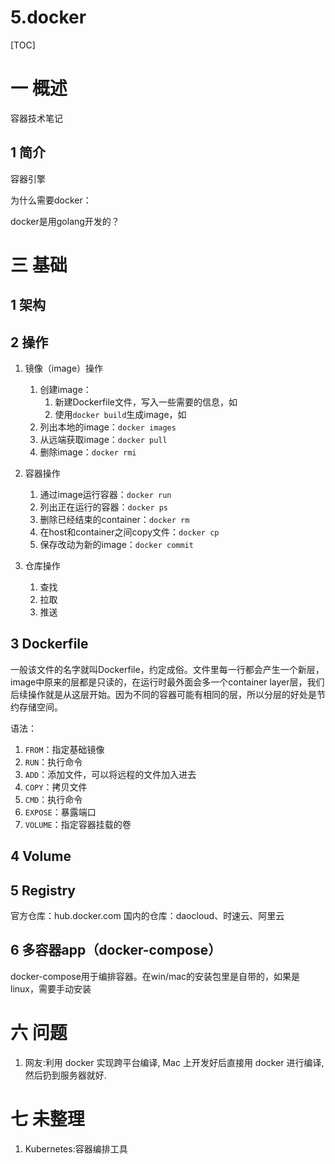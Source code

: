 # 5.docker
[TOC]
# 一 概述
容器技术笔记

## 1 简介
容器引擎

为什么需要docker：

docker是用golang开发的？

# 三 基础
## 1 架构
## 2 操作
1. 镜像（image）操作
    1. 创建image：
        1. 新建Dockerfile文件，写入一些需要的信息，如
        2. 使用`docker build`生成image，如
    2. 列出本地的image：`docker images`
    3. 从远端获取image：`docker pull`
    4. 删除image：`docker rmi`
2. 容器操作
    1. 通过image运行容器：`docker run`
    2. 列出正在运行的容器：`docker ps`
    3. 删除已经结束的container：`docker rm`
    4. 在host和container之间copy文件：`docker cp`
    5. 保存改动为新的image：`docker commit`

3. 仓库操作
    1. 查找
    2. 拉取
    3. 推送

## 3 Dockerfile
一般该文件的名字就叫Dockerfile，约定成俗。文件里每一行都会产生一个新层，image中原来的层都是只读的，在运行时最外面会多一个container layer层，我们后续操作就是从这层开始。因为不同的容器可能有相同的层，所以分层的好处是节约存储空间。 

语法：
1. `FROM`：指定基础镜像
2. `RUN`：执行命令
3. `ADD`：添加文件，可以将远程的文件加入进去
4. `COPY`：拷贝文件
5. `CMD`：执行命令
6. `EXPOSE`：暴露端口
7. `VOLUME`：指定容器挂载的卷

## 4 Volume

## 5 Registry
官方仓库：hub.docker.com
国内的仓库：daocloud、时速云、阿里云

## 6 多容器app（docker-compose）
docker-compose用于编排容器。在win/mac的安装包里是自带的，如果是linux，需要手动安装

# 六 问题
1. 网友:利用 docker 实现跨平台编译, Mac 上开发好后直接用 docker 进行编译, 然后扔到服务器就好.

# 七 未整理
1. Kubernetes:容器编排工具